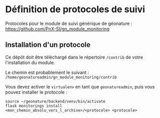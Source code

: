 # Définition de protocoles de suivi

Protocoles pour le module de suivi générique de géonature : https://github.com/PnX-SI/gn_module_monitoring

## Installation d'un protocole

Ce dépôt doit être téléchargé dans le répertoire `/contrib` de votre l'installation du module.

Le chemin est probablement le suivant : `/home/geonatureadmin/gn_module_monitoring/contrib`

Vous devez activer le `virtualenv` en tant que `geonatureadmin`, puis vous pouvez installer le protocole :

```
source ~/geonature/backend/venv/bin/activate
flask monitorings install <mon_chemin_absolu_vers_l_archive>/<protocole> <protocole>
```
